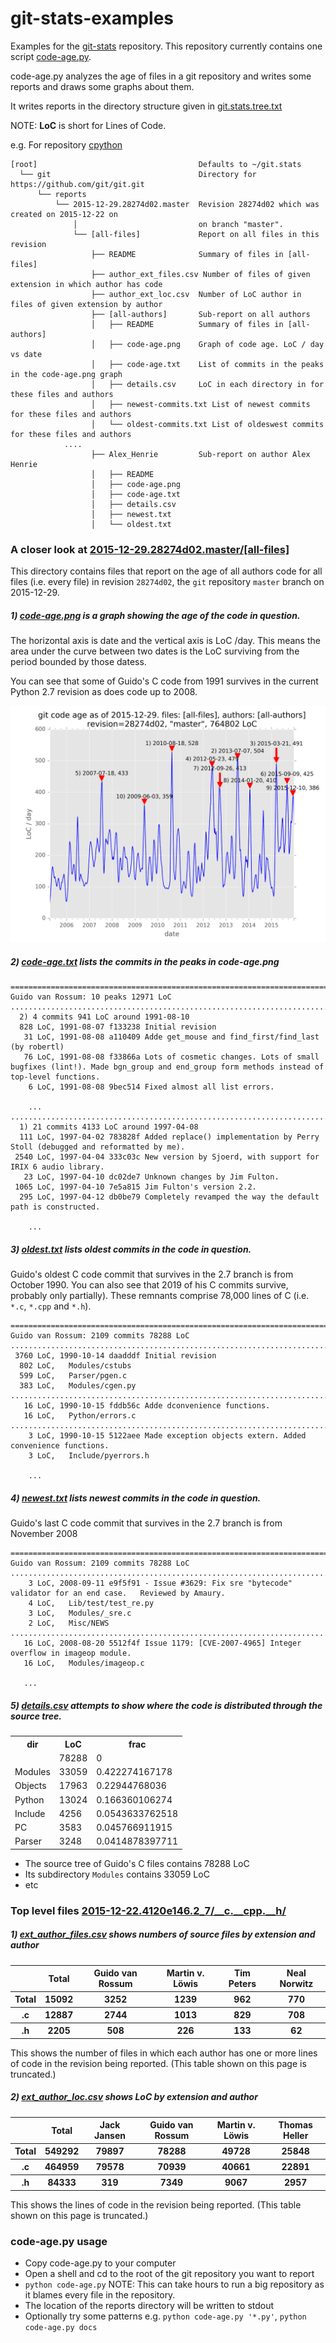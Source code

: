 # git-stats-examples
Examples for the [git-stats](https://github.com/peterwilliams97/git-stats) repository.  This repository currently contains one script [code-age.py](https://github.com/peterwilliams97/git-stats/blob/master/code-age.py).

code-age.py analyzes the age of files in a git repository and writes some reports and draws some graphs about them.

It writes reports in the directory structure given in [git.stats.tree.txt](https://github.com/peterwilliams97/git-stats/blob/master/examples/git.stats.tree.txt)

NOTE: __LoC__ is short for Lines of Code.

e.g. For repository [cpython](https://github.com/python/cpython.git)

    [root]                                    Defaults to ~/git.stats
      └── git                                 Directory for https://github.com/git/git.git
          └── reports
              └── 2015-12-29.28274d02.master  Revision 28274d02 which was created on 2015-12-22 on
                  │                           on branch "master".
                  └── [all-files]             Report on all files in this revision
                      ├── README              Summary of files in [all-files]
                      ├── author_ext_files.csv Number of files of given extension in which author has code
                      ├── author_ext_loc.csv  Number of LoC author in files of given extension by author
                      ├── [all-authors]       Sub-report on all authors
                      │   ├── README          Summary of files in [all-authors]
                      │   ├── code-age.png    Graph of code age. LoC / day vs date
                      │   ├── code-age.txt    List of commits in the peaks in the code-age.png graph
                      │   ├── details.csv     LoC in each directory in for these files and authors
                      │   ├── newest-commits.txt List of newest commits for these files and authors
                      │   └── oldest-commits.txt List of oldeswest commits for these files and authors
                ....
                      ├── Alex_Henrie         Sub-report on author Alex Henrie
                      │   ├── README
                      │   ├── code-age.png
                      │   ├── code-age.txt
                      │   ├── details.csv
                      │   ├── newest.txt
                      │   └── oldest.txt


### A closer look at [2015-12-29.28274d02.master/\[all-files\]](https://github.com/peterwilliams97/git-stats-examples/tree/master/examples/git.stats/git/reports/2015-12-29.28274d02.master/%5Ball-files%5D)

This directory contains files that report on the age of all authors code for all files (i.e. every
file) in revision `28274d02`, the `git` repository `master` branch on 2015-12-29.

##### 1) [code-age.png](https://github.com/peterwilliams97/git-stats-examples/blob/master/examples/git.stats/git/reports/2015-12-29.28274d02.master/%5Ball-files%5D/%5Ball-authors%5D/code-age.png) is a graph showing the age of the code in question.

The horizontal axis is date and the vertical axis is LoC /day. This means the area under the curve
between two dates is the LoC surviving from the period bounded by those datess.

You can see that some of Guido's C code from 1991 survives in the current Python 2.7 revision as
does code up to 2008.

![Age graph](https://github.com/peterwilliams97/git-stats-examples/blob/master/examples/git.stats/git/reports/2015-12-29.28274d02.master/%5Ball-files%5D/%5Ball-authors%5D/code-age.png)


##### 2) [code-age.txt](https://github.com/peterwilliams97/git-stats/blob/master/examples/git.stats/cpython/reports/2015-12-22.4120e146.2_7/__c.__cpp.__h/Guido_van_Rossum/code-age.txt) lists the commits in the peaks in code-age.png

    ================================================================================
    Guido van Rossum: 10 peaks 12971 LoC
    ................................................................................
      2) 4 commits 941 LoC around 1991-08-10
      828 LoC, 1991-08-07 f133238 Initial revision
       31 LoC, 1991-08-08 a110409 Adde get_mouse and find_first/find_last (by robertl)
       76 LoC, 1991-08-08 f33866a Lots of cosmetic changes. Lots of small bugfixes (lint!). Made bgn_group and end_group form methods instead of top-level functions.
        6 LoC, 1991-08-08 9bec514 Fixed almost all list errors.

        ...
    ................................................................................
      1) 21 commits 4133 LoC around 1997-04-08
      111 LoC, 1997-04-02 783828f Added replace() implementation by Perry Stoll (debugged and reformatted by me).
     2540 LoC, 1997-04-04 333c03c New version by Sjoerd, with support for IRIX 6 audio library.
       23 LoC, 1997-04-10 dc02de7 Unknown changes by Jim Fulton.
     1065 LoC, 1997-04-10 7e5a815 Jim Fulton's version 2.2.
      295 LoC, 1997-04-12 db0be79 Completely revamped the way the default path is constructed.

        ...

##### 3) [oldest.txt](https://github.com/peterwilliams97/git-stats/blob/master/examples/git.stats/cpython/reports/2015-12-22.4120e146.2_7/__c.__cpp.__h/Guido_van_Rossum/oldest.txt) lists oldest commits in the code in question.

Guido's oldest C code commit that survives in the 2.7 branch is from October 1990. You can also see
that 2019 of his C commits survive, probably only partially). These remnants comprise 78,000
lines of C (i.e. `*.c`, `*.cpp` and `*.h`).

    ================================================================================
    Guido van Rossum: 2109 commits 78288 LoC
    ................................................................................
     3760 LoC, 1990-10-14 daadddf Initial revision
      802 LoC,   Modules/cstubs
      599 LoC,   Parser/pgen.c
      383 LoC,   Modules/cgen.py
    ................................................................................
       16 LoC, 1990-10-15 fddb56c Adde dconvenience functions.
       16 LoC,   Python/errors.c
    ................................................................................
        3 LoC, 1990-10-15 5122aee Made exception objects extern. Added convenience functions.
        3 LoC,   Include/pyerrors.h

        ...

##### 4) [newest.txt](https://github.com/peterwilliams97/git-stats/blob/master/examples/git.stats/cpython/reports/2015-12-22.4120e146.2_7/__c.__cpp.__h/Guido_van_Rossum/newest.txt) lists newest commits in the code in question.

Guido's last C code commit that survives in the 2.7 branch is from November 2008

    ================================================================================
    Guido van Rossum: 2109 commits 78288 LoC
    ................................................................................
        3 LoC, 2008-09-11 e9f5f91 - Issue #3629: Fix sre "bytecode" validator for an end case.   Reviewed by Amaury.
        4 LoC,   Lib/test/test_re.py
        3 LoC,   Modules/_sre.c
        2 LoC,   Misc/NEWS
    ................................................................................
       16 LoC, 2008-08-20 5512f4f Issue 1179: [CVE-2007-4965] Integer overflow in imageop module.
       16 LoC,   Modules/imageop.c

       ...

##### 5) [details.csv](https://github.com/peterwilliams97/git-stats/blob/master/examples/git.stats/cpython/reports/2015-12-22.4120e146.2_7/__c.__cpp.__h/Guido_van_Rossum/details.csv) attempts to show where the code is distributed through the source tree.

<table>
<tr><th>dir</th><th>LoC</th><th>frac</th></tr>
<tr><td></td><td>78288</td><td>0</td></tr>
<tr><td>Modules</td><td>33059</td><td>0.422274167178</td></tr>
<tr><td>Objects</td><td>17963</td><td>0.22944768036</td></tr>
<tr><td>Python</td><td>13024</td><td>0.166360106274</td></tr>
<tr><td>Include</td><td>4256</td><td>0.0543633762518</td></tr>
<tr><td>PC</td><td>3583</td><td>0.045766911915</td></tr>
<tr><td>Parser</td><td>3248</td><td>0.0414878397711</td></tr>
</table>

* The source tree of Guido's C files contains 78288 LoC
* Its subdirectory `Modules` contains 33059 LoC
* etc


### Top level files [2015-12-22.4120e146.2_7/__c.__cpp.__h/](https://github.com/peterwilliams97/git-stats/tree/master/examples/git.stats/cpython/reports/2015-12-22.4120e146.2_7/__c.__cpp.__h/)

##### 1) [ext_author_files.csv](https://github.com/peterwilliams97/git-stats/blob/master/examples/git.stats/cpython/reports/2015-12-22.4120e146.2_7/__c.__cpp.__h/ext_author_files.csv) shows numbers of source files by extension and author

<table><tr><th></th><th>Total</th><th>Guido van Rossum</th><th>Martin v. Löwis</th><th>Tim Peters</th><th>Neal Norwitz</th></tr><tr><th>Total</th><th>15092</th><th>3252</th><th>1239</th><th>962</th><th>770</th></tr><tr><th>.c</th><th>12887</th><th>2744</th><th>1013</th><th>829</th><th>708</th></tr><tr><th>.h</th><th>2205</th><th>508</th><th>226</th><th>133</th><th>62</th></tr></table>

This shows the number of files in which each author has one or more lines of code in the revision
being reported. (This table shown on this page is truncated.)

##### 2) [ext_author_loc.csv](https://github.com/peterwilliams97/git-stats/blob/master/examples/git.stats/cpython/reports/2015-12-22.4120e146.2_7/__c.__cpp.__h/ext_author_loc.csv) shows LoC by extension and author

<table><tr><th></th><th>Total</th><th>Jack Jansen</th><th>Guido van Rossum</th><th>Martin v. Löwis</th><th>Thomas Heller</th></tr><tr><th>Total</th><th>549292</th><th>79897</th><th>78288</th><th>49728</th><th>25848</th></tr><tr><th>.c</th><th>464959</th><th>79578</th><th>70939</th><th>40661</th><th>22891</th></tr><tr><th>.h</th><th>84333</th><th>319</th><th>7349</th><th>9067</th><th>2957</th></tr></table>

This shows the lines of code in the revision being reported. (This table shown on this page is truncated.)

### code-age.py usage

* Copy code-age.py to your computer
* Open a shell and cd to the root of the git repository you want to report
* `python code-age.py` NOTE: This can take hours to run a big repository as it blames every file in the repository.
* The location of the reports directory will be written to stdout
* Optionally try some patterns e.g. `python code-age.py '*.py'`, `python code-age.py docs`

